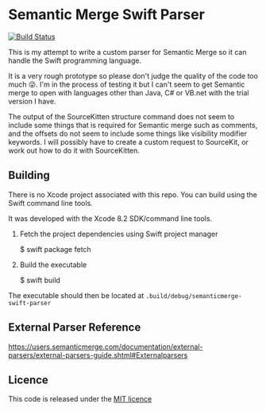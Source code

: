 Semantic Merge Swift Parser
===========================

[![Build Status](https://travis-ci.org/NoxHarmonium/semanticmerge-swift-parser.svg?branch=master)](https://travis-ci.org/NoxHarmonium/semanticmerge-swift-parser)

This is my attempt to write a custom parser for Semantic Merge so it can handle the Swift programming language.

It is a very rough prototype so please don't judge the quality of the code too much 😜. I'm in the process of testing it but I can't seem to get Semantic merge to open with languages other than Java, C# or VB.net with the trial version I have.

The output of the SourceKitten structure command does not seem to include some things that is required for Semantic merge such as comments, and the offsets do not seem to include some things like visibility modifier keywords. I will possibly have to create a custom request to SourceKit, or work out how to do it with SourceKitten.

Building
--------

There is no Xcode project associated with this repo. You can build using the Swift command line tools.

It was developed with the Xcode 8.2 SDK/command line tools.

1. Fetch the project dependencies using Swift project manager

    $ swift package fetch

2. Build the executable

    $ swift build

The executable should then be located at `.build/debug/semanticmerge-swift-parser`

External Parser Reference
-------------------------

https://users.semanticmerge.com/documentation/external-parsers/external-parsers-guide.shtml#Externalparsers


Licence
-------

This code is released under the [MIT licence](./LICENCE)
